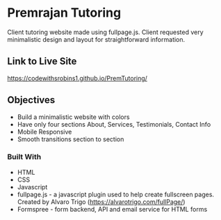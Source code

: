 # Premrajan Tutoring

Client tutoring website made using fullpage.js. Client requested very minimalistic design and layout for straightforward information.

## Link to Live Site

https://codewithsrobins1.github.io/PremTutoring/


## Objectives

* Build a minimalistic website with colors
* Have only four sections About, Services, Testimonials, Contact Info
* Mobile Responsive
* Smooth transitions section to section

### Built With

* HTML
* CSS
* Javascript
* fullpage.js - a javascript plugin used to help create fullscreen pages. Created by Alvaro Trigo (https://alvarotrigo.com/fullPage/)
* Formspree - form backend, API and email service for HTML forms
